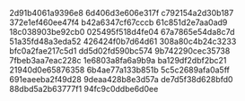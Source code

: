 2d91b4061a9396e8
6d406d3e606e317f
c792154a2d30b187
372e1ef460ee47f4
b42a6347cf67cccb
61c851d2e7aa0ad9
18c038903be92cb0
025495f518d4fe04
67a7865e54da8c7d
51a35fd48a3eda52
426424f0b7d64d61
308a80c4b24c3233
bfc0a2fae217c5d1
dd5d02fd590bc574
9b742290cec35738
7fbeb3aa7eac228c
1e6803a8fa6a9b9a
ba129df2dbf2bc21
21940d0e65876358
6b4ae77a133b851b
5c5c2689afa0a5ff
691eaeeba2f49d28
9deaa428b8e3d57a
de7d5f38d628bfd0
88dbd5a2b63777f1
94fc9c0ddbe6d0ee
